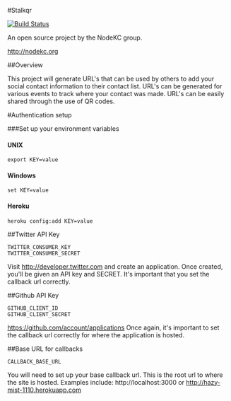 #Stalkqr

[![Build Status](https://secure.travis-ci.org/adunkman/stalkqr.png?branch=master)](http://travis-ci.org/adunkman/stalkqr)

An open source project by the NodeKC group. 

http://nodekc.org

##Overview

This project will generate URL's that can be used by others to add your social contact information to their contact list. URL's can be generated for various events to track where your contact was made. URL's can be easily shared through the use of QR codes.

#Authentication setup

###Set up your environment variables

#### UNIX    
    export KEY=value

#### Windows
    set KEY=value

#### Heroku
    heroku config:add KEY=value

##Twitter API Key
  
    TWITTER_CONSUMER_KEY
    TWITTER_CONSUMER_SECRET

Visit http://developer.twitter.com and create an application. Once created, you'll be given an API key and SECRET. It's important that you set the callback url correctly.

##Github API Key

    GITHUB_CLIENT_ID
    GITHUB_CLIENT_SECRET

https://github.com/account/applications Once again, it's important to set the callback url correctly for where the application is hosted.

##Base URL for callbacks

    CALLBACK_BASE_URL

You will need to set up your base callback url. This is the root url to where the site is hosted. Examples include: http://localhost:3000 or http://hazy-mist-1110.herokuapp.com 

